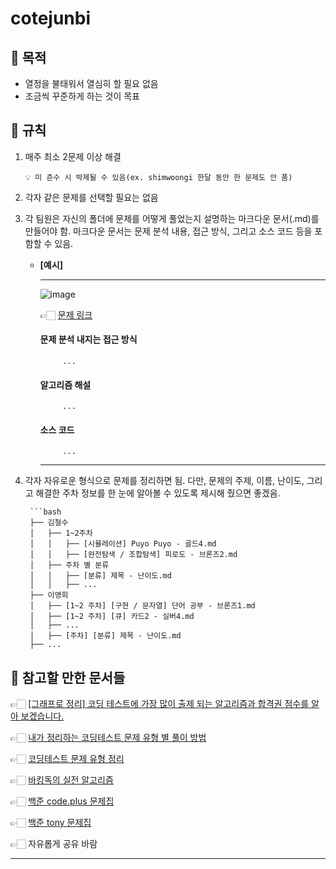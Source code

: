# cotejunbi

## 🧭 목적
- 열정을 불태워서 열심히 할 필요 없음
- 조금씩 꾸준하게 하는 것이 목표

## 📢 규칙

1. 매주 최소 2문제 이상 해결

      ```
      💡 미 준수 시 박제될 수 있음(ex. shimwoongi 한달 동안 한 문제도 안 품)
      ```
      
3. 각자 같은 문제를 선택할 필요는 없음
   
4. 각 팀원은 자신의 폴더에 문제를 어떻게 풀었는지 설명하는 마크다운 문서(.md)를 만들어야 함. 마크다운 문서는 문제 분석 내용, 접근 방식, 그리고 소스 코드 등을 포함할 수 있음.

   - **[예시]**

        ---

        ![image](https://github.com/SeungYeop-Han/cotejunbi/assets/106862797/a4c75ff1-3be4-4ea1-b224-f03eb15f4c68)

        👉🏻 [문제 링크](https://www.acmicpc.net/problem/11559)

        #### 문제 분석 내지는 접근 방식

              ...

        #### 알고리즘 해설

              ...

        #### 소스 코드

              ...
     
        ---

5. 각자 자유로운 형식으로 문제를 정리하면 됨. 다만, 문제의 주제, 이름, 난이도, 그리고 해결한 주차 정보를 한 눈에 알아볼 수 있도록 제시해 줬으면 좋겠음.

        ```bash
        ├── 김철수
        │   ├── 1~2주차
        │   │   ├── [시뮬레이션] Puyo Puyo - 골드4.md
        │   │   ├── [완전탐색 / 조합탐색] 피로도 - 브론즈2.md
        │   ├── 주차 별 분류
        │   │   ├── [분류] 제목 - 난이도.md
        │   │   ├── ...
        ├── 이영희
        │   ├── [1~2 주차] [구현 / 문자열] 단어 공부 - 브론즈1.md
        │   ├── [1~2 주차] [큐] 카드2 - 실버4.md
        │   ├── ...
        │   ├── [주차] [분류] 제목 - 난이도.md
        ├── ...


## 🔎 참고할 만한 문서들

👉🏻 [[그래프로 정리] 코딩 테스트에 가장 많이 출제 되는 알고리즘과 합격권 점수를 알아 보겠습니다.](https://m.hanbit.co.kr/channel/category/category_view.html?cms_code=CMS7793635735&cate_cd=)

👉🏻 [내가 정리하는 코딩테스트 문제 유형 별 풀이 방법](https://myeongmy.tistory.com/55)

👉🏻 [코딩테스트 문제 유형 정리](https://velog.io/@pppp0722/%EC%BD%94%EB%94%A9%ED%85%8C%EC%8A%A4%ED%8A%B8-%EB%AC%B8%EC%A0%9C-%EC%9C%A0%ED%98%95-%EC%A0%95%EB%A6%AC)

👉🏻 [바킹독의 실전 알고리즘](https://github.com/encrypted-def/basic-algo-lecture)

👉🏻 [백준 code.plus 문제집](https://www.acmicpc.net/workbook/codeplus)

👉🏻 [백준 tony 문제집](https://github.com/tony9402/baekjoon)

👉🏻 자유롭게 공유 바람

---
